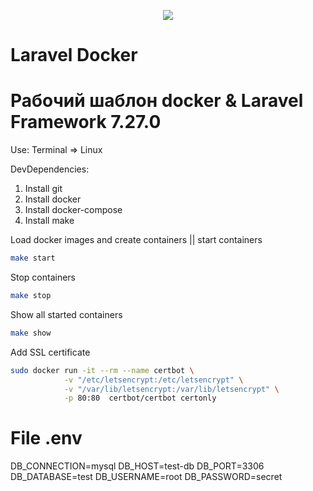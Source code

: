<p align="center"><img src="https://laravel.com/assets/img/components/logo-laravel.svg"></p>

# Laravel Docker
# Рабочий шаблон docker & Laravel Framework 7.27.0

Use:
Terminal => Linux

DevDependencies:
1. Install git
2. Install docker
3. Install docker-compose
4. Install make

Load docker images and create containers || start containers
```bash
make start
```

Stop containers
```bash
make stop
```

Show all started containers
```bash
make show
```

Add SSL certificate
```bash
sudo docker run -it --rm --name certbot \
            -v "/etc/letsencrypt:/etc/letsencrypt" \
            -v "/var/lib/letsencrypt:/var/lib/letsencrypt" \
            -p 80:80  certbot/certbot certonly
```
# File .env

DB_CONNECTION=mysql
DB_HOST=test-db
DB_PORT=3306
DB_DATABASE=test
DB_USERNAME=root
DB_PASSWORD=secret